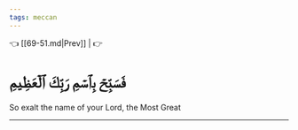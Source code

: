```yaml
---
tags: meccan
---
```


👈 [[69-51.md|Prev]] |  👉

# فَسَبِّحۡ بِٱسۡمِ رَبِّكَ ٱلۡعَظِيمِ

So exalt the name of your Lord, the Most Great

---

